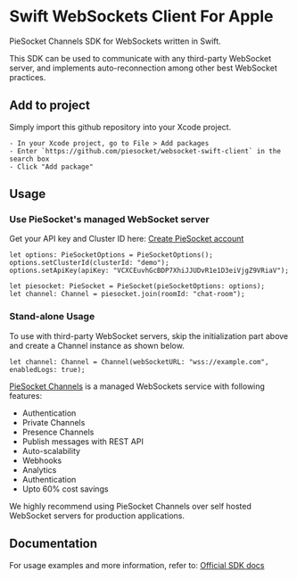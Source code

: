 # Swift WebSockets Client For Apple

PieSocket Channels SDK for WebSockets written in Swift.


This SDK can be used to communicate with any third-party WebSocket server,
and implements auto-reconnection among other best WebSocket practices.


## Add to project
Simply import this github repository into your Xcode project.

    - In your Xcode project, go to File > Add packages
    - Enter `https://github.com/piesocket/websocket-swift-client` in the search box
    - Click "Add package"


## Usage

### Use PieSocket's managed WebSocket server
Get your API key and Cluster ID here: [Create PieSocket account](https://www.piesocket.com/app/v4/register)

```
let options: PieSocketOptions = PieSocketOptions();
options.setClusterId(clusterId: "demo");
options.setApiKey(apiKey: "VCXCEuvhGcBDP7XhiJJUDvR1e1D3eiVjgZ9VRiaV");

let piesocket: PieSocket = PieSocket(pieSocketOptions: options);
let channel: Channel = piesocket.join(roomId: "chat-room");
```

### Stand-alone Usage
To use with third-party WebSocket servers, skip the initialization part above and create a Channel instance as shown below.

```
let channel: Channel = Channel(webSocketURL: "wss://example.com", enabledLogs: true);
```

[PieSocket Channels](https://piesocket.com/channels) is a managed WebSockets service with following features:
  - Authentication
  - Private Channels
  - Presence Channels
  - Publish messages with REST API
  - Auto-scalability
  - Webhooks
  - Analytics
  - Authentication
  - Upto 60% cost savings

We highly recommend using PieSocket Channels over self hosted WebSocket servers for production applications.

## Documentation
For usage examples and more information, refer to: [Official SDK docs](https://www.piesocket.com/docs/3.0/ios-websockets)